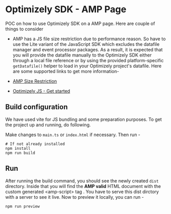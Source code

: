 # Optimizely SDK - AMP Page
POC on how to use Optimizely SDK on a AMP page. Here are couple of things to consider
- AMP has a JS file size restriction due to performance reason. So have to use the Lite variant of the JavaScript SDK which excludes the datafile manager and event processor packages.  As a result, it is expected that you will provide the datafile manually to the Optimizely SDK either through a local file reference or by using the provided platform-specific `getDatafile()` helper to load in your Optimizely project's datafile. Here are some supported links to get more information- 

- [AMP Size Restriction](https://amp.dev/documentation/components/amp-script#restrictions)
- [Optimizely JS - Get started](https://github.com/optimizely/javascript-sdk?tab=readme-ov-file#get-started)

## Build configuration
We have used vite for JS bundling and some preparation purposes. To get the project up and running, do following. 

Make changes to `main.ts` or `index.html` if necessary. Then run - 

```
# If not already installed
npm install
npm run build
```
## Run
After running the build command, you should see the newly created `dist` directory. Inside that you will find the **AMP valid** HTML document with the custom generated \<amp-script> tag . You have to serve this dist dirctory with a server to see it live. Now to preview it locally, you can run -

```
npm run preview
```
